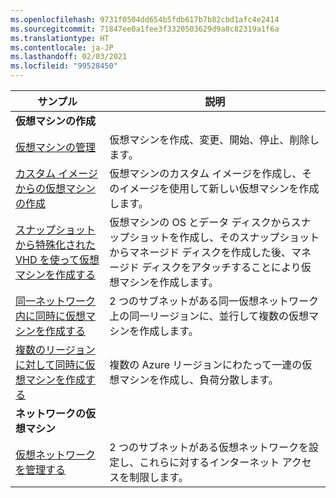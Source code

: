 ```yaml
---
ms.openlocfilehash: 9731f0504dd654b5fdb617b7b82cbd1afc4e2414
ms.sourcegitcommit: 71847ee0a1fee3f3320503629d9a8c82319a1f6a
ms.translationtype: HT
ms.contentlocale: ja-JP
ms.lasthandoff: 02/03/2021
ms.locfileid: "99528450"
---
```

| サンプル  | 説明 |
|---|---|
| **仮想マシンの作成** ||
| [仮想マシンの管理][1] | 仮想マシンを作成、変更、開始、停止、削除します。 |
| [カスタム イメージからの仮想マシンの作成][2] | 仮想マシンのカスタム イメージを作成し、そのイメージを使用して新しい仮想マシンを作成します。 | 
| [スナップショットから特殊化された VHD を使って仮想マシンを作成する][3] | 仮想マシンの OS とデータ ディスクからスナップショットを作成し、そのスナップショットからマネージド ディスクを作成した後、マネージド ディスクをアタッチすることにより仮想マシンを作成します。 |  
| [同一ネットワーク内に同時に仮想マシンを作成する][4] | 2 つのサブネットがある同一仮想ネットワーク上の同一リージョンに、並行して複数の仮想マシンを作成します。 |
| [複数のリージョンに対して同時に仮想マシンを作成する][5] | 複数の Azure リージョンにわたって一連の仮想マシンを作成し、負荷分散します。 |
| **ネットワークの仮想マシン** || 
| [仮想ネットワークを管理する][6] | 2 つのサブネットがある仮想ネットワークを設定し、これらに対するインターネット アクセスを制限します。 |

[1]: ../index.yml
[2]: https://github.com/Azure-Samples/managed-disk-java-create-virtual-machine-using-custom-image/
[3]: https://github.com/Azure-Samples/managed-disk-java-create-virtual-machine-using-specialized-disk-from-vhd/
[4]: https://github.com/Azure-Samples/compute-java-manage-virtual-machines-in-parallel/
[5]: ../index.yml
[6]: ../index.yml
